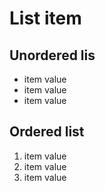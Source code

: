 # List item
## Unordered lis
* item value
* item value
* item value

## Ordered list
1. item value
2. item value
3. item value